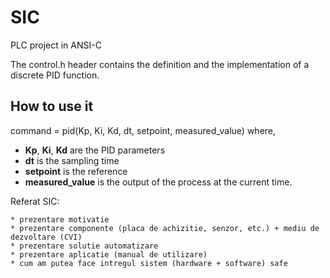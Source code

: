 # SIC
PLC project in ANSI-C

The control.h header contains the definition and the implementation of a discrete PID function.

## How to use it

command = pid(Kp, Ki, Kd, dt, setpoint, measured_value) where,

* **Kp**, **Ki**, **Kd** are the PID parameters
* **dt** is the sampling time
* **setpoint** is the reference 
* **measured_value** is the output of the process at the current time.


Referat SIC:

	* prezentare motivatie
	* prezentare componente (placa de achizitie, senzor, etc.) + mediu de dezvoltare (CVI)
	* prezentare solutie automatizare
	* prezentare aplicatie (manual de utilizare)
	* cum am putea face intregul sistem (hardware + software) safe
		
